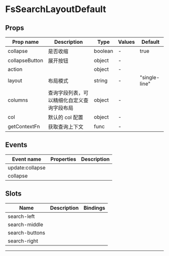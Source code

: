 # FsSearchLayoutDefault

## Props

| Prop name      | Description                                | Type    | Values | Default       |
| -------------- | ------------------------------------------ | ------- | ------ | ------------- |
| collapse       | 是否收缩                                   | boolean | -      | true          |
| collapseButton | 展开按钮                                   | object  | -      |               |
| action         |                                            | object  | -      |               |
| layout         | 布局模式                                   | string  | -      | "single-line" |
| columns        | 查询字段列表，可以精细化自定义查询字段布局 | object  | -      |               |
| col            | 默认的 col 配置                            | object  | -      |               |
| getContextFn   | 获取查询上下文                             | func    | -      |               |

## Events

| Event name      | Properties | Description |
| --------------- | ---------- | ----------- |
| update:collapse |            |
| collapse        |            |

## Slots

| Name           | Description | Bindings |
| -------------- | ----------- | -------- |
| search-left    |             |          |
| search-middle  |             |          |
| search-buttons |             |          |
| search-right   |             |          |

---
